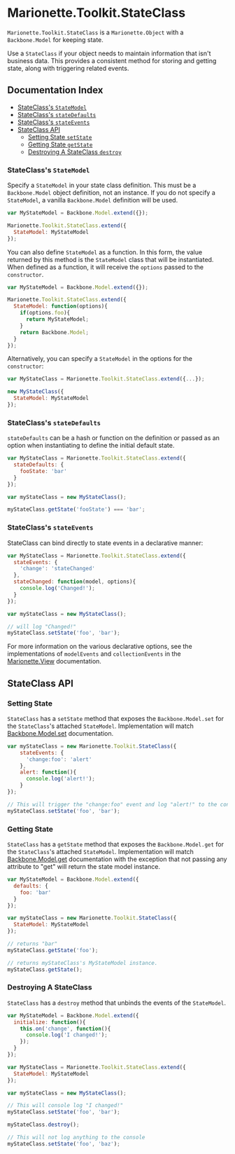 # Marionette.Toolkit.StateClass

`Marionette.Toolkit.StateClass` is a `Marionette.Object` with a `Backbone.Model` for keeping state.

Use a `StateClass` if your object needs to maintain information that isn't business data.  This provides a consistent method for storing and getting state, along with triggering related events.

## Documentation Index

* [StateClass's `StateModel`](#stateclasss-statemodel)
* [StateClass's `stateDefaults`](#stateclasss-statedefaults)
* [StateClass's `stateEvents`](#stateclasss-stateevents)
* [StateClass API](#stateclass-api)
  * [Setting State `setState`](#setting-state)
  * [Getting State `getState`](#getting-state)
  * [Destroying A StateClass `destroy`](#destroying-a-stateclass)

### StateClass's `StateModel`

Specify a `StateModel` in your state class definition. This must be
a `Backbone.Model` object definition, not an instance.  If you do not
specify a `StateModel`, a vanilla `Backbone.Model` definition will be used.

```js
var MyStateModel = Backbone.Model.extend({});

Marionette.Toolkit.StateClass.extend({
  StateModel: MyStateModel
});
```

You can also define `StateModel` as a function. In this form, the value
returned by this method is the `StateModel` class that will be instantiated.
When defined as a function, it will receive the `options` passed to the `constructor`.

```js
var MyStateModel = Backbone.Model.extend({});

Marionette.Toolkit.StateClass.extend({
  StateModel: function(options){
    if(options.foo){
      return MyStateModel;
    }
    return Backbone.Model;
  }
});
```

Alternatively, you can specify a `StateModel` in the options for
the `constructor`:

```js
var MyStateClass = Marionette.Toolkit.StateClass.extend({...});

new MyStateClass({
  StateModel: MyStateModel
});
```

### StateClass's `stateDefaults`

`stateDefaults` can be a hash or function on the definition
or passed as an option when instantiating to define the initial default state.

```js
var MyStateClass = Marionette.Toolkit.StateClass.extend({
  stateDefaults: {
    fooState: 'bar'
  }
});

var myStateClass = new MyStateClass();

myStateClass.getState('fooState') === 'bar';
```

### StateClass's `stateEvents`

StateClass can bind directly to state events in a declarative manner:

```js
var MyStateClass = Marionette.Toolkit.StateClass.extend({
  stateEvents: {
    'change': 'stateChanged'
  },
  stateChanged: function(model, options){
    console.log('Changed!');
  }
});

var myStateClass = new MyStateClass();

// will log "Changed!"
myStateClass.setState('foo', 'bar');

```

For more information on the various declarative options, see the
implementations of `modelEvents` and `collectionEvents` in the [Marionette.View](https://github.com/marionettejs/backbone.marionette/blob/master/docs/marionette.view.md#viewmodelevents-and-viewcollectionevents) documentation.

## StateClass API

### Setting State

`StateClass` has a `setState` method that exposes the `Backbone.Model.set`
for the `StateClass`'s attached `StateModel`.  Implementation will match [Backbone.Model.set](http://backbonejs.org/#Model-set) documentation.

```js
var myStateClass = new Marionette.Toolkit.StateClass({
    stateEvents: {
      'change:foo': 'alert'
    },
    alert: function(){
      console.log('alert!');
    }
});

// This will trigger the "change:foo" event and log "alert!" to the console.
myStateClass.setState('foo', 'bar');
```

### Getting State

`StateClass` has a `getState` method that exposes the `Backbone.Model.get`
for the `StateClass`'s attached `StateModel`.  Implementation will match [Backbone.Model.get](http://backbonejs.org/#Model-get) documentation with the
exception that not passing any attribute to "get" will return the state model
instance.

```js
var MyStateModel = Backbone.Model.extend({
  defaults: {
    foo: 'bar'
  }
});

var myStateClass = new Marionette.Toolkit.StateClass({
  StateModel: MyStateModel
});

// returns "bar"
myStateClass.getState('foo');

// returns myStateClass's MyStateModel instance.
myStateClass.getState();
```

### Destroying A StateClass

`StateClass` has a `destroy` method that unbinds the events of the `StateModel`.

```js
var MyStateModel = Backbone.Model.extend({
  initialize: function(){
    this.on('change', function(){
      console.log('I changed!');
    });
  }
});

var MyStateClass = Marionette.Toolkit.StateClass.extend({
  StateModel: MyStateModel
});

var myStateClass = new MyStateClass();

// This will console log "I changed!"
myStateClass.setState('foo', 'bar');

myStateClass.destroy();

// This will not log anything to the console
myStateClass.setState('foo', 'baz');
```
